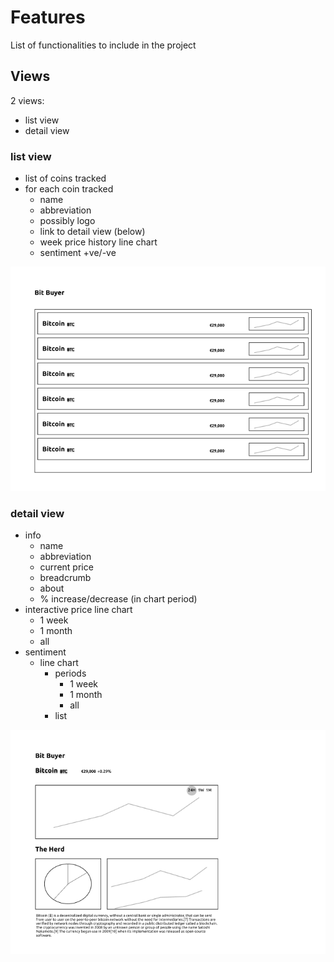 # Features

List of functionalities to include in the project

## Views

2 views:

- list view
- detail view

### list view

- list of coins tracked
- for each coin tracked
  - name
  - abbreviation
  - possibly logo
  - link to detail view (below)
  - week price history line chart
  - sentiment +ve/-ve

![list view](./img/list.png)

### detail view

- info
  - name
  - abbreviation
  - current price
  - breadcrumb
  - about
  - % increase/decrease (in chart period)
- interactive price line chart
  - 1 week
  - 1 month
  - all
- sentiment
  - line chart
    - periods
      - 1 week
      - 1 month
      - all
    - list

![detail view](./img/detail.png)